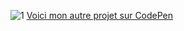 ![1](https://github.com/SECRET-GUEST/SECRET-GUEST/assets/92639080/952c2779-3fd6-40c0-9a20-45debd806171)
[Voici mon autre projet sur CodePen](https://codepen.io/SECRET-GUEST/pen/LYMdgGY)


<!--

```
⠀⠀⠀⠀⠀⠀⠀⠀⠀⠀⠀⠀⠀⠀⠀⠀⠀⠀⠀⠀⠀⠀⠀⠀⠀⠀⠀⣠⡿⠁⠀⠀⠀⠀⠀⠀⠀⠀⠀⠀⠀⠀⠀
⠀⠀⠀⠀⠀⠀⠀⠀⠀⠀⠀⠀⠀⠀⠀⠀⠀⠀⠀⠀⠀⠀⠀⠀⠀⢠⣼⠋⠀⠀⠀⠀⠀⠀⠀⠀⠀⠀⠀⠀⠀⠀⠀
⠀⠀⠀⠀⠀⠀⠀⠀⠀⠀⠀⠀⠀⠀⠀⠀⠀⠀⠀⠀⠀⠀⠀⣠⡾⠋⠁⠀⠀⠀⠀⠀⠀⠀⠀⠀⠀⠀⠀⠀⠀⢀⡀
⠀⠀⠀⠀⠀⠀⠀⠀⠀⠀⠀⠀⠀⠀⠀⠀⠀⠀⠀⠀⣀⡴⠞⠉⠀⠀⠀⠀⠀⠀⠀⠀⠀⠀⠀⠀⠀⠀⠀⠀⢀⣾⠃
⠀⠀⠀⠀⠀⠀⠀⠀⠀⠀⠀⠀⠀⠀⠀⠀⠀⣀⡴⠟⠉⠀⠀⠀⠀⠀⠀⠀⠀⠀⠀⠀⠀⠀⠀⠀⠀⠀⠀⠀⢸⡏⠀
⠀⠀⠀⠀⠀⠀⠀⠀⠀⠀⠀⠀⠀⠀⢀⣴⡞⠉⠀⠀⠀⠀⠀⠀⠀⠀⠀⠀⠀⠀⠀⠀⠀⠀⠀⠀⠀⠀⠀⠀⠸⡇⠀
⠀⠀⠀⠀⠀⠀⠀⠀⠀⠀⠀⠀⠀⢠⠟⡞⠁⠀⠀⠀⠀⠀⠀⠀⠀⠀⠀⠀⠀⠀⠀⠀⠀⠀⠀⠀⠀⠀⠀⠀⠀⣿⡀
⠀⠀⠀⠀⠀⠀⠀⠀⠀⠀⠀⠀⠀⡾⢸⠀⠀⠀⠀⠀⠀⠀⠀⠀⠀⠀⠀⠀⠀⠀⠀⠀⠀⠀⠀⠀⠀⠀⡄⠀⢸⡇⠁
⠀⠀⠀⠀⠀⠀⠀⠀⠀⠀⠀⠀⣰⡇⢸⡄⠀⠀⠀⠀⠀⠀⢦⡀⠀⢠⡀⠀⠀⠀⠀⠀⠀⠀⠀⠀⠀⠀⢹⡀⣾⠀⠀
⠀⠀⠀⠀⠀⠀⠀⠀⠀⠀⢀⣰⣿⠀⢸⡇⠀⠀⠀⠀⠀⢰⡀⠹⣦⡀⠉⢦⡀⠀⠀⠀⠀⠀⠀⠀⠀⠀⠀⣿⠃⠀⠀
⠀⠀⠀⠀⠀⠀⠀⠀⢀⡴⢋⣼⠃⠀⠈⣇⠀⠀⠀⠘⢧⣀⣷⡶⠟⠙⠳⢤⣙⣦⡀⠀⠀⠀⠀⠀⠀⠀⢸⡏⠀⠀⠀
⠀⠀⠀⠀⠀⠀⢀⡴⢋⡴⢻⠏⠀⠀⠀⣿⠀⠀⠀⠀⠀⢿⡁⠀⠀⠀⠀⠀⠈⠙⣧⠀⠀⠀⠀⠀⠀⠀⣾⠀⠀⠀⠀
⠀⠀⠀⠀⣠⡴⠋⣰⠏⢰⡟⠀⠀⠀⠀⣿⠀⠀⠀⠀⠀⢸⡇⠀⠀⠀⠀⠀⠀⠀⣿⠀⠀⠀⠀⠀⠀⢠⡇⠀⠀⠀⠀
⠀⠀⠀⣾⠟⠀⣴⠃⢀⡿⠄⠀⠀⠀⠀⣿⠀⠀⠀⠀⣤⣿⣄⠀⠀⠀⠀⠀⠀⠀⣿⠀⠀⠀⠀⠀⠀⣾⠃⠀⠀⠀⠀
⠀⠀⠀⠙⠒⡾⠃⠀⣼⠆⠀⠀⠀⢠⣠⢿⣍⠀⠀⠀⠀⠀⠉⢳⣄⠀⠀⠀⠀⣰⣿⡀⠀⠀⠀⠀⠀⣿⠀⠀⠀⠀⠀
⠀⠀⠀⢀⡼⠁⠀⢠⡇⠀⠀⠀⠀⢸⠏⠀⠙⢷⣤⡀⠀⠀⠀⠀⣿⠷⠦⣄⣰⠏⠀⠀⠀⠀⠀⠀⣸⠏⠀⠀⠀⠀⠀
⠀⢀⣴⠋⠀⠀⢀⣾⠀⠀⠀⠀⢠⡟⠀⠀⠀⠀⠈⠛⢦⡀⠀⠀⠙⠀⠀⠈⡿⠀⠀⠀⠈⢒⣶⠾⠋⠀⠀⠀⠀⠀⠀
⣴⣿⠋⠀⢀⡴⢿⡇⠀⠀⠀⢠⡟⠀⠀⠀⠀⠀⠀⠀⠀⠙⠛⠶⠤⢴⣞⣒⣷⢠⠎⢉⣿⠟⠀⠀⠀⠀⠀⠀⠀⠀⠀
⠙⠦⠤⠶⠋⠀⡿⠀⠀⠀⢲⠟⠀⠀⠀⠀⠀⠀⠀⠀⠀⠀⠀⠀⠀⠀⠀⠈⠉⠛⠒⠛⠁⠀⠀⠀⠀⠀⠀⠀⠀⠀⠀
⠀⠀⠀⠀⠀⣸⣧⠀⠀⢀⡟⠀⠀⠀⠀⠀⠀⠀⠀⠀⠀⠀⠀⠀⠀⠀⠀⠀⠀⠀⠀⠀⠀⠀⠀⠀⠀⠀⠀⠀⠀⠀⠀
⠀⠀⠀⠀⢴⢳⠇⠀⢀⡾⠁⠀⠀⠀⠀⠀⠀⠀⠀⠀⠀⠀⠀⠀⠀⠀⠀⠀⠀⠀⠀⠀⠀⠀⠀⠀⠀⠀⠀⠀⠀⠀⠀
⠀⠀⠀⠀⠈⠛⠶⠖⠋⠀⠀
```
-->
